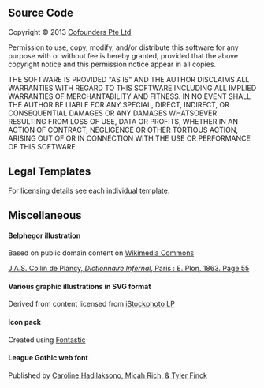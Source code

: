 ## Source Code

Copyright &copy; 2013 [Cofounders Pte Ltd](http://www.cofounders.sg/)

Permission to use, copy, modify, and/or distribute this software for any purpose with or without fee is hereby granted, provided that the above copyright notice and this permission notice appear in all copies.

THE SOFTWARE IS PROVIDED "AS IS" AND THE AUTHOR DISCLAIMS ALL WARRANTIES WITH REGARD TO THIS SOFTWARE INCLUDING ALL IMPLIED WARRANTIES OF MERCHANTABILITY AND FITNESS. IN NO EVENT SHALL THE AUTHOR BE LIABLE FOR ANY SPECIAL, DIRECT, INDIRECT, OR CONSEQUENTIAL DAMAGES OR ANY DAMAGES WHATSOEVER RESULTING FROM LOSS OF USE, DATA OR PROFITS, WHETHER IN AN ACTION OF CONTRACT, NEGLIGENCE OR OTHER TORTIOUS ACTION, ARISING OUT OF OR IN CONNECTION WITH THE USE OR PERFORMANCE OF THIS SOFTWARE.

## Legal Templates

For licensing details see each individual template.

## Miscellaneous

#### Belphegor illustration

Based on public domain content on [Wikimedia Commons](http://commons.wikimedia.org/)

[J.A.S. Collin de Plancy, _Dictionnaire Infernal_, Paris : E. Plon, 1863. Page 55](http://commons.wikimedia.org/wiki/File:Belphegor.jpg)

#### Various graphic illustrations in SVG format

Derived from content licensed from [iStockphoto LP](http://www.istockphoto.com/license.php)

#### Icon pack

Created using [Fontastic](http://fontastic.me/)

#### League Gothic web font

Published by [Caroline Hadilaksono, Micah Rich, & Tyler Finck](https://github.com/theleagueof/league-gothic)
